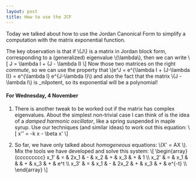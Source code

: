 ```yaml
---
layout: post
title: How to use the JCF
---
```


Today we talked about how to use the Jordan Canonical Form to simplify a computation
with the matrix exponential function.

The key observation is that if \\(J\\) is a matrix in Jordan block form,
corresponding to a (generalized) eigenvalue \\(\lambda\\), then we can write
\\[
J = \lambda I + (J - \lambda I)
\\]
Now those two matrices on the right _commute_, so we can use the property that
\\(e^J = e^{\lambda I + (J-\lambda I)} = e^{\lambda I} e^{J-\lambda I}\\)
and also the fact that the matrix \\(J - \lambda I\\) is _nilpotent, so its
exponential will be a polynomial!

#### For Wednesday, 4 November

1. There is another tweak to be worked out if the matrix has complex eigenvalues.
About the simplest non-trivial case I can think of is the idea of a _damped
harmonic oscillator_, like a spring suspended in maple syrup. Use our techniques
(and similar ideas) to work out this equation:
\\[
x'' = -k x - \beta x'
\\]

2. So far, we have only talked about _homogeneous_ equations: \\(X' = AX \\).
Mix the tools we have developed and solve this system:
\\[
\begin{array}{ccccccccc}
x_1' & = & 2x_1 & - & x_2 & + & x_3 & + & 1 \\\\
x_2' & = & x_1 &  &  & + & x_3 & + & e^t \\\\
x_3' & = & x_1 & - & 2x_2 & + & x_3 & + & e^{-t} \\\\
\end{array}
\\]
